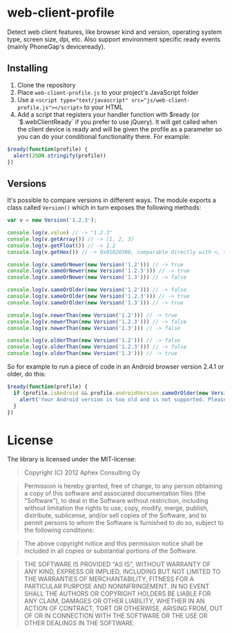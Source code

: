# web-client-profile

Detect web client features, like browser kind and version, operating system type, screen size, dpi, etc. Also support environment specific ready events (mainly PhoneGap's deviceready).

## Installing

1. Clone the repository
1. Place `web-client-profile.js` to your project's JavaScript folder
1. Use a `<script type="text/javascript" src="js/web-client-profile.js"></script>` to your HTML
1. Add a script that registers your handler function with $ready (or `$.webClientReady` if you prefer to use jQuery). It will get called when the client device is ready and will be given the profile as a parameter so you can do your conditional functionality there. For example:

```JavaScript
$ready(function(profile) {
  alert(JSON.stringify(profile))
})
```

## Versions

It's possible to compare versions in different ways. The module exports a class called `Version()` which in turn exposes the following methods:
```JavaScript
var v = new Version('1.2.3');

console.log(v.value) // -> "1.2.3"
console.log(v.getArray()) // -> [1, 2, 3]
console.log(v.getFloat()) // -> 1.2
console.log(v.getHex()) // -> 0x01020300, comparable directly with <, >, ==, <= and >=

console.log(v.sameOrNewer(new Version('1.2'))) // -> true
console.log(v.sameOrNewer(new Version('1.2.3'))) // -> true
console.log(v.sameOrNewer(new Version('1.3'))) // -> false

console.log(v.sameOrOlder(new Version('1.2'))) // -> false
console.log(v.sameOrOlder(new Version('1.2.3'))) // -> true
console.log(v.sameOrOlder(new Version('1.3'))) // -> true

console.log(v.newerThan(new Version('1.2'))) // -> true
console.log(v.newerThan(new Version('1.2.3'))) // -> false
console.log(v.newerThan(new Version('1.3'))) // -> false

console.log(v.olderThan(new Version('1.2'))) // -> false
console.log(v.olderThan(new Version('1.2.3'))) // -> false
console.log(v.olderThan(new Version('1.3'))) // -> true
```

So for example to run a piece of code in an Android browser version 2.4.1 or older, do this:
```JavaScript
$ready(function(profile) {
  if (profile.isAndroid && profile.androidVersion.sameOrOlder(new Version('2.4.1'))) {
    alert('Your Android version is too old and is not supported. Please update it if possible.');
  }
})
```


# License

The library is licensed under the MIT-license:

> Copyright (C) 2012 Aphex Consulting Oy

> Permission is hereby granted, free of charge, to any person obtaining a copy of this software and associated documentation files (the "Software"), to deal in the Software without restriction, including without limitation the rights to use, copy, modify, merge, publish, distribute, sublicense, and/or sell copies of the Software, and to permit persons to whom the Software is furnished to do so, subject to the following conditions:

> The above copyright notice and this permission notice shall be included in all copies or substantial portions of the Software.

> THE SOFTWARE IS PROVIDED "AS IS", WITHOUT WARRANTY OF ANY KIND, EXPRESS OR IMPLIED, INCLUDING BUT NOT LIMITED TO THE WARRANTIES OF MERCHANTABILITY, FITNESS FOR A PARTICULAR PURPOSE AND NONINFRINGEMENT. IN NO EVENT SHALL THE AUTHORS OR COPYRIGHT HOLDERS BE LIABLE FOR ANY CLAIM, DAMAGES OR OTHER LIABILITY, WHETHER IN AN ACTION OF CONTRACT, TORT OR OTHERWISE, ARISING FROM, OUT OF OR IN CONNECTION WITH THE SOFTWARE OR THE USE OR OTHER DEALINGS IN THE SOFTWARE.


